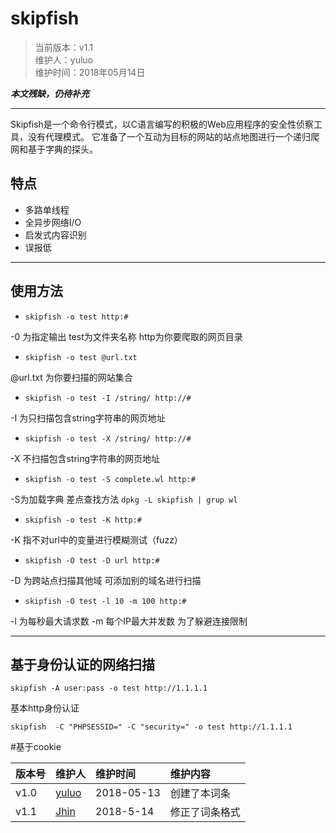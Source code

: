 # skipfish
>当前版本：v1.1  
>维护人：yuluo  
>维护时间：2018年05月14日  

***本文残缺，仍待补充***

***
Skipfish是一个命令行模式，以C语言编写的积极的Web应用程序的安全性侦察工具，没有代理模式。 它准备了一个互动为目标的网站的站点地图进行一个递归爬网和基于字典的探头。

## 特点
+ 多路单线程
+ 全异步网络I/O
+ 启发式内容识别
+ 误报低

***

## 使用方法

+ ``` skipfish -o test http:# ```

-0 为指定输出 test为文件夹名称 http为你要爬取的网页目录

+ ```skipfish -o test @url.txt ```

@url.txt 为你要扫描的网站集合

+ ```skipfish -o test -I /string/ http://#```

-I 为只扫描包含string字符串的网页地址

+ ```skipfish -o test -X /string/ http://#```

-X 不扫描包含string字符串的网页地址

+ ```skipfish -o test -S complete.wl http:#```

-S为加载字典 差点查找方法   ```dpkg -L skipfish | grup wl```

+ ```skipfish -o test -K http:# ```

-K 指不对url中的变量进行模糊测试（fuzz）

+ ```skipfish -O test -D url http:#```

-D 为跨站点扫描其他域 可添加别的域名进行扫描

+ ```skipfish -O test -l 10 -m 100 http:#```

-l 为每秒最大请求数 -m 每个IP最大并发数 为了躲避连接限制

***
## 基于身份认证的网络扫描

```skipfish -A user:pass -o test http://1.1.1.1```

基本http身份认证

```skipfish  -C "PHPSESSID=" -C "security=" -o test http://1.1.1.1```

#基于cookie


| 版本号 | 维护人 |维护时间 |维护内容|
| :- | :- | :-| :- |
| v1.0 | [yuluo](http://www.yuluo-zy.com) |2018-05-13|创建了本词条|
| v1.1 | [Jhin](http://blog.link-lin.cn) |2018-5-14|修正了词条格式|
